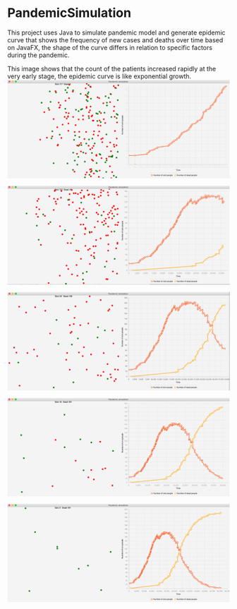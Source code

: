 # PandemicSimulation
This project uses Java to simulate pandemic model and generate epidemic curve that shows the frequency of new cases and deaths over time based on JavaFX, the shape of the curve differs in relation to specific factors during the pandemic.


This image shows that the count of the patients increased rapidly at the very early stage, the epidemic curve is like exponential growth. 
![Image1 of PandemicSimulation](https://github.com/shuyuan6/PandemicSimulation/blob/master/Screen%20Shot%202020-09-28%20at%2012.44.10%20AM.png)


![Image2 of PandemicSimulation](https://github.com/shuyuan6/PandemicSimulation/blob/master/Screen%20Shot%202020-09-28%20at%2012.44.23%20AM.png)

![Image3 of PandemicSimulation](https://github.com/shuyuan6/PandemicSimulation/blob/master/Screen%20Shot%202020-09-28%20at%2012.44.33%20AM.png)

![Image4 of PandemicSimulation](https://github.com/shuyuan6/PandemicSimulation/blob/master/Screen%20Shot%202020-09-28%20at%2012.44.44%20AM.png)

![Image5 of PandemicSimulation](https://github.com/shuyuan6/PandemicSimulation/blob/master/Screen%20Shot%202020-09-28%20at%2012.44.56%20AM.png)
